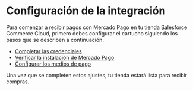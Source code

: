 # Configuración de la integración

Para comenzar a recibir pagos con Mercado Pago en tu tienda Salesforce Commerce Cloud, primero debes configurar el cartucho siguiendo los pasos que se describen a continuación.

* [Completar las credenciales](/developers/es/docs/salesforce-commerce-cloud/integration-configuration/credentials)
* [Verificar la instalación de Mercado Pago](/developers/es/docs/salesforce-commerce-cloud/integration-configuration/installation-verification)
* [Configurar los medios de pago](/developers/es/docs/salesforce-commerce-cloud/integration-configuration/payments-configuration)

Una vez que se completen estos ajustes, tu tienda estará lista para recibir compras.